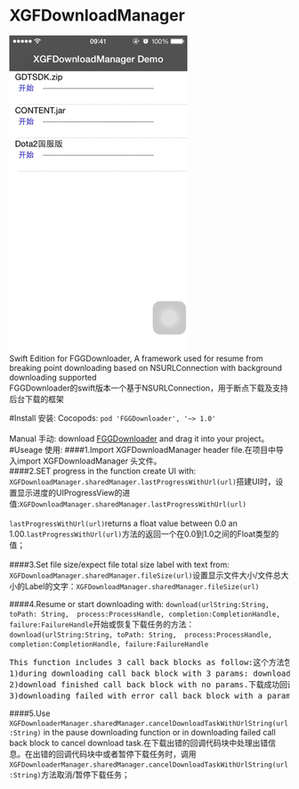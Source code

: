 # XGFDownloadManager<br>
![演示](https://github.com/Insfgg99x/XGFDownloader/blob/master/demo.gif)<br>
Swift Edition for FGGDownloader, A framework used for resume from breaking point downloading based on NSURLConnection with background downloading supported<br>
FGGDownloader的swift版本一个基于NSURLConnection，用于断点下载及支持后台下载的框架

#Install 安装:
Cocopods:
`pod 'FGGDownloader', '~> 1.0'`<br>
<br>
Manual 手动:
download [FGGDownloader](https://github.com/Insfgg99x/FGGDownloader.git) and drag it into your project。
#Useage 使用:
####1.Import XGFDownloadManager header file.在项目中导入import XGFDownloadManager 头文件。<br>
####2.SET progress in the function create UI with: `XGFDownloadManager.sharedManager.lastProgressWithUrl(url)`搭建UI时，设置显示进度的UIProgressView的进值:`XGFDownloadManager.sharedManager.lastProgressWithUrl(url)`<br>
<br>
`lastProgressWithUrl(url)`returns a float value between 0.0 an 1.00.`lastProgressWithUrl(url)`方法的返回一个在0.0到1.0之间的Float类型的值；<br>
<br>
####3.Set file size/expect file total size label with text from: `XGFDownloadManager.sharedManager.fileSize(url)`设置显示文件大小/文件总大小的Label的文字：`XGFDownloadManager.sharedManager.fileSize(url)`<br>

####4.Resume or start downloading with: 
`download(urlString:String, 
            toPath: String, 
           process:ProcessHandle,
        completion:CompletionHandle,
           failure:FailureHandle`开始或恢复下载任务的方法：`download(urlString:String,
            toPath: String, 
           process:ProcessHandle,
        completion:CompletionHandle,
           failure:FailureHandle`<br>
<pre>
This function includes 3 call back blocks as follow:这个方法包含三个回调代码块，分别是：
1)during downloading call back block with 3 params: download progress->progress, downloaded part size->sizeString and downloading speed->speedString.下载过程中的回调代码块，带3个参数：下载进度参数progress，已下载文件大小sizeString，文件下载速度speedString；
2)download finished call back block with no params.下载成功回调的代码块，没有参数；
3)downloading failed with error call back block with a param: error->error.下载失败的回调代码块，带一个下载错误参数error。
</pre>
####5.Use `XGFDownloaderManager.sharedManager.cancelDownloadTaskWithUrlString(url:String)` in the pause downloading function or in downloading failed call back block to cancel download task.在下载出错的回调代码块中处理出错信息。在出错的回调代码块中或者暂停下载任务时，调用`XGFDownloaderManager.sharedManager.cancelDownloadTaskWithUrlString(url:String)`方法取消/暂停下载任务；
